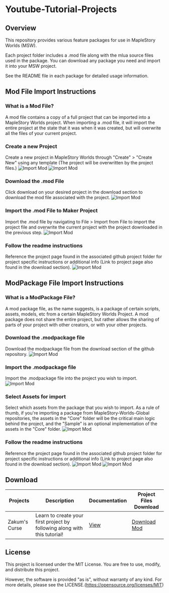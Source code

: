 # Youtube-Tutorial-Projects

## Overview
This repository provides various feature packages for use in MapleStory Worlds (MSW).

Each project folder includes a .mod file along with the mlua source files used in the package.
You can download any package you need and import it into your MSW project.

See the README file in each package for detailed usage information.

## Mod File Import Instructions

### What is a Mod File?
A mod file contains a copy of a full project that can be imported into a MapleStory Worlds project. When importing a .mod file, it will import the entire project at the state that it was when it was created, but will overwrite all the files of your current project. 

### Create a new Project
Create a new project in MapleStory Worlds through "Create" > "Create New" using any template  (The project will be overwritten by the project files.)
![Import Mod](https://github.com/MapleStory-Worlds-Global/GithubAssets/blob/2def2cfbc9b9f5465d55c411be8516db4f1fbac9/HowToImportModProject/HowTo_1.png "Create a new Project")
![Import Mod](https://github.com/MapleStory-Worlds-Global/GithubAssets/blob/2def2cfbc9b9f5465d55c411be8516db4f1fbac9/HowToImportModProject/HowTo_2.png "Choose any template")

### Download the .mod File
Click download on your desired project in the download section to download the mod file associated with the project. 
![Import Mod](https://github.com/MapleStory-Worlds-Global/GithubAssets/blob/6939aaf1a5cf15bfa4a2a5169722dd710f9b1448/HowToImportModProject/HowTo_3.png "Download the mod file")

### Import the .mod File to Maker Project
Import the .mod file by navigating to File > Import from File to import the project file and overwrite the current project with the project downloaded in the previous step. 
![Import Mod](https://github.com/MapleStory-Worlds-Global/GithubAssets/blob/2def2cfbc9b9f5465d55c411be8516db4f1fbac9/HowToImportModProject/HowTo_4.png "Import the mod into your new project")

### Follow the readme instructions 
Reference the project page found in the associated github project folder for project specific instructions or additional info (Link to project page also found in the download section).
![Import Mod](https://github.com/MapleStory-Worlds-Global/GithubAssets/blob/6939aaf1a5cf15bfa4a2a5169722dd710f9b1448/HowToImportModProject/HowTo_5.png "Reference the project readme")
 
## ModPackage File Import Instructions

### What is a ModPackage File?
A mod package file, as the name suggests, is a package of certain scripts, assets, models, etc from a certain MapleStory Worlds Project. A mod package does not share the entire project, but rather allows the sharing of parts of your project with other creators, or with your other projects. 

### Download the .modpackage file 
Download the modpackage file from the download section of the github repository. 
![Import Mod](https://github.com/MapleStory-Worlds-Global/GithubAssets/blob/7fe64477e9e49f86623a5bba007bc62bf78e0d31/HowToImportModPackage/HowTo_1.png "Download Package")

### Import the .modpackage file 
Import the .modpackage file into the project you wish to import. 
![Import Mod](https://github.com/MapleStory-Worlds-Global/GithubAssets/blob/7fe64477e9e49f86623a5bba007bc62bf78e0d31/HowToImportModPackage/HowTo_2.png "Import the package")

### Select Assets for import 
Select which assets from the package that you wish to import. 
As a rule of thumb, if you're importing a package from MapleStory-Worlds-Global repositories, the assets in the "Core" folder will be the critical main logic behind the project, and the "Sample" is an optional implementation of the assets in the "Core" folder. 
![Import Mod](https://github.com/MapleStory-Worlds-Global/GithubAssets/blob/7fe64477e9e49f86623a5bba007bc62bf78e0d31/HowToImportModPackage/HowTo_3.png "Select import assets")

### Follow the readme instructions 
Reference the project page found in the associated github project folder for project specific instructions or additional info (Link to project page also found in the download section).
![Import Mod](https://github.com/MapleStory-Worlds-Global/GithubAssets/blob/18f8f68f49394534977320c98e18b8b5aae6c126/HowToImportModPackage/HowTo_4.png "Check the documentation") 
![Import Mod](https://github.com/MapleStory-Worlds-Global/GithubAssets/blob/7fe64477e9e49f86623a5bba007bc62bf78e0d31/HowToImportModPackage/HowTo_5.png "Reference documentation for more information!")

## Download

| Projects | Description | Documentation | Project Files Download |
|---------|-------------|---------|--------------------|
| Zakum's Curse | Learn to create your first project by following along with this tutorial! | [View](https://github.com/MapleStory-Worlds-Global/YoutubeTutorialProjects/tree/main/Zakums_Curse) | [Download Mod](https://github.com/MapleStory-Worlds-Global/YoutubeTutorialProjects/raw/refs/heads/main/Zakums_Curse/Zakums_Curse_V1_1.mod) |

## License

This project is licensed under the MIT License.
You are free to use, modify, and distribute this project.

However, the software is provided "as is", without warranty of any kind.
For more details, please see the LICENSE.(https://opensource.org/licenses/MIT)
